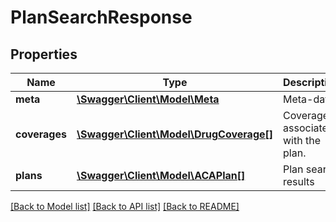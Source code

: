 # PlanSearchResponse

## Properties
Name | Type | Description | Notes
------------ | ------------- | ------------- | -------------
**meta** | [**\Swagger\Client\Model\Meta**](Meta.md) | Meta-data | [optional] 
**coverages** | [**\Swagger\Client\Model\DrugCoverage[]**](DrugCoverage.md) | Coverages associated with the plan. | [optional] 
**plans** | [**\Swagger\Client\Model\ACAPlan[]**](ACAPlan.md) | Plan search results | [optional] 

[[Back to Model list]](../README.md#documentation-for-models) [[Back to API list]](../README.md#documentation-for-api-endpoints) [[Back to README]](../README.md)


